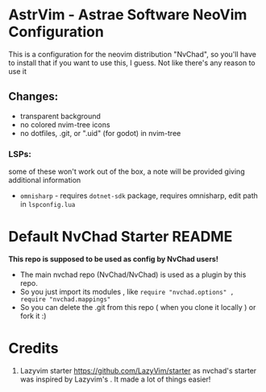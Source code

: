 # AstrVim - Astrae Software NeoVim Configuration
This is a configuration for the neovim distribution "NvChad", so you'll have to install that if you want to use this, I guess. Not like there's any reason to use it

## Changes:
- transparent background
- no colored nvim-tree icons
- no dotfiles, .git, or ".uid" (for godot) in nvim-tree

### LSPs:
some of these won't work out of the box, a note will be provided giving additional information
- `omnisharp` - requires `dotnet-sdk` package, requires omnisharp, edit path in `lspconfig.lua`

# Default NvChad Starter README
**This repo is supposed to be used as config by NvChad users!**

- The main nvchad repo (NvChad/NvChad) is used as a plugin by this repo.
- So you just import its modules , like `require "nvchad.options" , require "nvchad.mappings"`
- So you can delete the .git from this repo ( when you clone it locally ) or fork it :)

# Credits

1) Lazyvim starter https://github.com/LazyVim/starter as nvchad's starter was inspired by Lazyvim's . It made a lot of things easier!
